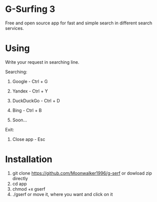 # G-Surfing 3

Free and open source app for fast and simple search in different search services.

# Using

Write your request in searching line.

Searching:

1. Google - Ctrl + G
2. Yandex - Ctrl + Y
3. DuckDuckGo - Ctrl + D
4. Bing - Ctrl + B

5. Soon...

Exit:

1. Close app - Esc

# Installation

1. git clone https://github.com/Moonwalker1996/g-serf or dowload zip directly
2. cd app
3. chmod +x gserf
4. ./gserf or move it, where you want and click on it